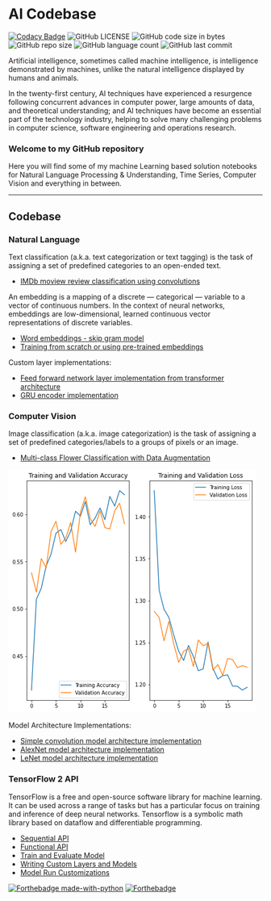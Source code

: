 # AI Codebase

[![Codacy Badge](https://api.codacy.com/project/badge/Grade/27618c4c51a3408091f5dc4f8a4fbf06)](https://app.codacy.com/gh/nityansuman/ai-codebase?utm_source=github.com&utm_medium=referral&utm_content=nityansuman/ai-codebase&utm_campaign=Badge_Grade_Settings)
![GitHub LICENSE](https://img.shields.io/github/license/nityansuman/ai-codebase)
![GitHub code size in bytes](https://img.shields.io/github/languages/code-size/nityansuman/ai-codebase)
![GitHub repo size](https://img.shields.io/github/repo-size/nityansuman/ai-codebase)
![GitHub language count](https://img.shields.io/github/languages/count/nityansuman/ai-codebase)
![GitHub last commit](https://img.shields.io/github/last-commit/nityansuman/ai-codebase)

Artificial intelligence, sometimes called machine intelligence, is intelligence demonstrated by machines, unlike the natural intelligence displayed by humans and animals.

In the twenty-first century, AI techniques have experienced a resurgence following concurrent advances in computer power, large amounts of data, and theoretical understanding; and AI techniques have become an essential part of the technology industry, helping to solve many challenging problems in computer science, software engineering and operations research.

### Welcome to my GitHub repository

Here you will find some of my machine Learning based solution notebooks for Natural Language Processing & Understanding, Time Series, Computer Vision and everything in between.

---

## Codebase

### Natural Language

Text classification (a.k.a. text categorization or text tagging) is the task of assigning a set of predefined categories to an open-ended text.

- [IMDb moview review classification using convolutions](natural-language/notebooks/text-classification-cnn.ipynb)

An embedding is a mapping of a discrete — categorical — variable to a vector of continuous numbers. In the context of neural networks, embeddings are low-dimensional, learned continuous vector representations of discrete variables.

- [Word embeddings - skip gram model](natural-language/notebooks/skip-gram.ipynb)
- [Training from scratch or using pre-trained embeddings](natural-language/notebooks/embeddings.ipynb)

Custom layer implementations:

- [Feed forward network layer implementation from transformer architecture](natural-language/feed_forward_network.py)
- [GRU encoder implementation](natural-language/encoder.py)

<!-- ### Time Series

A time series is a series of data points indexed (or listed or graphed) in time order.

- [Sales Forecasting](time-series/)

### Structured Data

Predictive analytics is the branch of the advanced analytics which is used to make predictions about unknown events using tabulated data points.

- [Customer Churn Prediction](structured-data/)
- [Customer Lifetime Value Prediction](structured-data/) -->

### Computer Vision

Image classification (a.k.a. image categorization) is the task of assigning a set of predefined categories/labels to a groups of pixels or an image.

- [Multi-class Flower Classification with Data Augmentation](computer-vision/notebooks/image-classification-with-data-agumentation.ipynb)

![Flower-classifier-modelling](computer-vision/images/flower-classifier-modelling.png)

Model Architecture Implementations:

- [Simple convolution model architecture implementation](computer-vision/conv_net.py)
- [AlexNet model architecture implementation](computer-vision/alex_net.py)
- [LeNet model architecture implementation](computer-vision/le_net.py)

### TensorFlow 2 API

TensorFlow is a free and open-source software library for machine learning. It can be used across a range of tasks but has a particular focus on training and inference of deep neural networks. Tensorflow is a symbolic math library based on dataflow and differentiable programming.

- [Sequential API](tensorflow2-api/sequential-model-api.ipynb)
- [Functional API](tensorflow2-api/functional-model-api.ipynb)
- [Train and Evaluate Model](tensorflow2-api/train-and-evaluate-model.ipynb)
- [Writing Custom Layers and Models](tensorflow2-api/writing-new-layers-and-models-via-subclassing.ipynb)
- [Model Run Customizations](tensorflow2-api/model-run-customizations.ipynb)

[![Forthebadge made-with-python](http://ForTheBadge.com/images/badges/made-with-python.svg)](https://www.python.org/)
[![Forthebadge](https://forthebadge.com/images/badges/built-with-love.svg)](https://forthebadge.com)
